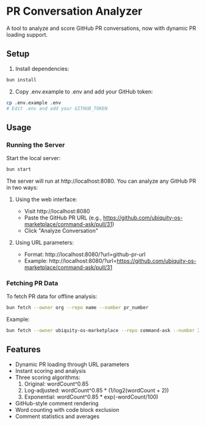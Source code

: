 # PR Conversation Analyzer

A tool to analyze and score GitHub PR conversations, now with dynamic PR loading support.

## Setup

1. Install dependencies:
```bash
bun install
```

2. Copy .env.example to .env and add your GitHub token:
```bash
cp .env.example .env
# Edit .env and add your GITHUB_TOKEN
```

## Usage

### Running the Server

Start the local server:
```bash
bun start
```

The server will run at http://localhost:8080. You can analyze any GitHub PR in two ways:

1. Using the web interface:
   - Visit http://localhost:8080
   - Paste the GitHub PR URL (e.g., https://github.com/ubiquity-os-marketplace/command-ask/pull/31)
   - Click "Analyze Conversation"

2. Using URL parameters:
   - Format: http://localhost:8080/?url=github-pr-url
   - Example: http://localhost:8080/?url=https://github.com/ubiquity-os-marketplace/command-ask/pull/31

### Fetching PR Data

To fetch PR data for offline analysis:

```bash
bun fetch --owner org --repo name --number pr_number
```

Example:
```bash
bun fetch --owner ubiquity-os-marketplace --repo command-ask --number 31
```

## Features

- Dynamic PR loading through URL parameters
- Instant scoring and analysis
- Three scoring algorithms:
  1. Original: wordCount^0.85
  2. Log-adjusted: wordCount^0.85 * (1/log2(wordCount + 2))
  3. Exponential: wordCount^0.85 * exp(-wordCount/100)
- GitHub-style comment rendering
- Word counting with code block exclusion
- Comment statistics and averages
